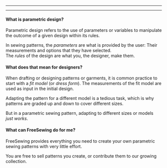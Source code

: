 ***

***

#### What is parametric design?

Parametric design refers to the use of parameters or variables to manipulate the outcome
of a given design within its rules.

In sewing patterns, the *parameters* are what is provided by the user: Their measurements
and options that they have selected.\
The *rules* of the design are what you, the designer, make them.

#### What does that mean for designers?

When drafting or designing patterns or garments, it is common practice to start with a *fit model*
(or *dress form*). The measurements of the fit model are used as input in the initial design.

Adapting the pattern for a different model is a tedious task, which is why patterns are graded
up and down to cover different sizes.

But in a parametric sewing pattern, adapting to different sizes or models *just works*.

#### What can FreeSewing do for me?

FreeSewing provides everything you need to create your own parametric sewing patterns
with very little effort.

You are free to sell patterns you create, or contribute them to our growing collection.
